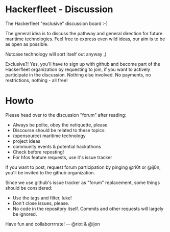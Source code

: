 Hackerfleet - Discussion
========================

The Hackerfleet "exclusive" discussion board :-)

The general idea is to discuss the pathway and general direction for future
maritime technologies.  Feel free to express even wild ideas, our aim is to be
as open as possible.

Nutcase technology will sort itself out anyway ,)

Exclusive?! Yes, you'll have to sign up with github and become part of the
Hackerfleet organization by requesting to join, if you want to actively
participate in the discussion. Nothing else involved. No payments, no
restrictions, nothing - all free!

Howto
=====

Please head over to the discussion "forum" after reading:

* Always be polite, obey the netiquette, please
* Discourse should be related to these topics:
 * (opensource) maritime technology
 * project ideas
 * community events & potential hackathons
* Check before reposting!
* For hfos feature requests, use it's issue tracker

If you want to post, request forum participation by pinging
@ri0t or @ij0n, you'll be invited to the github organization.

Since we use github's issue tracker as "forum" replacement,
some things should be considered:
* Use the tags and filter, luke!
* Don't close issues, please.
* No code in the repository itself. Commits and other requests
  will largely be ignored.

Have fun and collaborrrrate!
    -- @riot & @ijon
